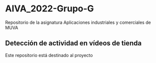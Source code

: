 # AIVA_2022-Grupo-G
Repositorio de la asignatura Aplicaciones industriales y comerciales de MUVA

## Detección de actividad en vídeos de tienda
Este repositorio está destinado al proyecto
